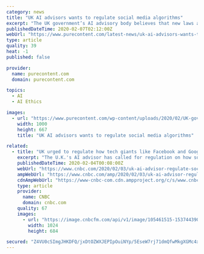 ```yaml
---
category: news
title: "UK AI advisors wants to regulate social media algorithms"
excerpt: "The UK government’s AI advisory body believes that new laws are required to control social media algorithms and regulate how tech giants such as Facebook and Google target users with content. The Centre for Data Ethics and Innovation (CDEI) said on Tuesday that tech platforms are now in a position of “real power” as they have the ability ..."
publishedDateTime: 2020-02-07T02:12:00Z
webUrl: "https://www.purecontent.com/latest-news/uk-ai-advisors-wants-to-regulate-social-media-algorithms/"
type: article
quality: 39
heat: -1
published: false

provider:
  name: purecontent.com
  domain: purecontent.com

topics:
  - AI
  - AI Ethics

images:
  - url: "https://www.purecontent.com/wp-content/uploads/2020/02/UK-government’s-AI-advisor-wants-to-regulate-social-media-algorithms.jpg"
    width: 1000
    height: 667
    title: "UK AI advisors wants to regulate social media algorithms"

related:
  - title: "UK urged to regulate how tech giants like Facebook and Google target you with content"
    excerpt: "The U.K.'s AI advisor has called for regulation on how social media firms target users with posts, videos and ads."
    publishedDateTime: 2020-02-04T00:08:00Z
    webUrl: "https://www.cnbc.com/2020/02/03/uk-ai-advisor-regulate-social-media-firms-over-online-targeting.html"
    ampWebUrl: "https://www.cnbc.com/amp/2020/02/03/uk-ai-advisor-regulate-social-media-firms-over-online-targeting.html"
    cdnAmpWebUrl: "https://www-cnbc-com.cdn.ampproject.org/c/s/www.cnbc.com/amp/2020/02/03/uk-ai-advisor-regulate-social-media-firms-over-online-targeting.html"
    type: article
    provider:
      name: CNBC
      domain: cnbc.com
    quality: 67
    images:
      - url: "https://image.cnbcfm.com/api/v1/image/105461515-1537443902083gettyimages-1028930706.jpg?v=1572356456"
        width: 1024
        height: 684

secured: "Z4VU0cSImgJHKDFQ/jxDtOZWXJEPIpOuiNYp/5EseW7rj71dmQfwMkgXGMc4xyOtO5zEIjaG6BEx4xX48fn7BEwQQQYc9NA6R6+BGcOKY2DX51n70EC6of2f/eq8x3anyBIEyjMVfaEzXGua9HIH/nuIeR9Yqw2YH8pWwNL7aV5Vbxhvy7nOAv3oVH5S49UCBXtCT7xtEsvmjMvPgSUwvduIVcPAA2wNTvMoNvsSoi3c8tz+XtBn6ycpZstJaPavX5OGo59gLbWZ6bTJVwOJQGawS70kA2CLbVb9bdUlJFil22+psscZ8lx2HMxkL2j+;LdJPLOXKZfOAdyN4ITv1nA=="
---
```


